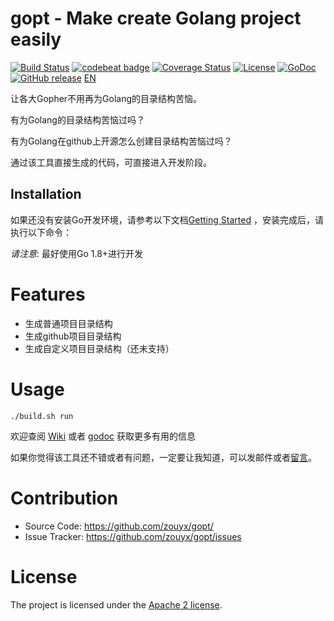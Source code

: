 # gopt - Make create Golang project easily

[![Build Status](https://travis-ci.org/zouyx/gopt.svg?branch=master)](https://travis-ci.org/zouyx/gopt)
[![codebeat badge](https://codebeat.co/badges/e9bd6a7c-f38e-4d99-90d0-0999e78bf99d)](https://codebeat.co/projects/github-com-zouyx-gopt-master)
[![Coverage Status](https://coveralls.io/repos/github/zouyx/gopt/badge.svg?branch=master)](https://coveralls.io/github/zouyx/gopt?branch=master)
[![License](https://img.shields.io/badge/License-Apache%202.0-blue.svg)](https://opensource.org/licenses/Apache-2.0)
[![GoDoc](http://godoc.org/github.com/zouyx/gopt?status.svg)](http://godoc.org/github.com/zouyx/gopt)
[![GitHub release](https://img.shields.io/github/release/zouyx/gopt.svg)](https://github.com/zouyx/gopt/releases)
[EN](README.md)

让各大Gopher不用再为Golang的目录结构苦恼。

有为Golang的目录结构苦恼过吗？

有为Golang在github上开源怎么创建目录结构苦恼过吗？

通过该工具直接生成的代码，可直接进入开发阶段。


Installation
------------

如果还没有安装Go开发环境，请参考以下文档[Getting Started](http://golang.org/doc/install.html) ，安装完成后，请执行以下命令：


*请注意*: 最好使用Go 1.8+进行开发

# Features

* 生成普通项目目录结构
* 生成github项目目录结构
* 生成自定义项目目录结构（还未支持）

# Usage

``` shell
./build.sh run
```

欢迎查阅 [Wiki](https://github.com/zouyx/gopt/wiki) 或者 [godoc](http://godoc.org/github.com/zouyx/gopt) 获取更多有用的信息

如果你觉得该工具还不错或者有问题，一定要让我知道，可以发邮件或者[留言](https://github.com/zouyx/gopt/issues)。

# Contribution
  * Source Code: https://github.com/zouyx/gopt/
  * Issue Tracker: https://github.com/zouyx/gopt/issues

# License
The project is licensed under the [Apache 2 license](https://github.com/zouyx/agollo/blob/master/LICENSE).

